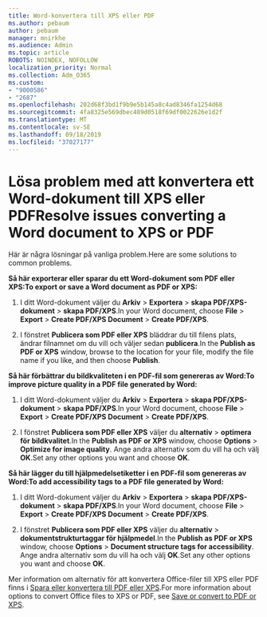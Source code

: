 ```yaml
---
title: Word-konvertera till XPS eller PDF
ms.author: pebaum
author: pebaum
manager: mnirkhe
ms.audience: Admin
ms.topic: article
ROBOTS: NOINDEX, NOFOLLOW
localization_priority: Normal
ms.collection: Adm_O365
ms.custom:
- "9000586"
- "2687"
ms.openlocfilehash: 202d68f3bd1f9b9e5b145a8c4ad8346fa1254d68
ms.sourcegitcommit: 4fa8325e569dbec489d0518f69df0022626e1d2f
ms.translationtype: MT
ms.contentlocale: sv-SE
ms.lasthandoff: 09/18/2019
ms.locfileid: "37027177"
---
```

# <a name="resolve-issues-converting-a-word-document-to-xps-or-pdf"></a><span data-ttu-id="5bad5-102">Lösa problem med att konvertera ett Word-dokument till XPS eller PDF</span><span class="sxs-lookup"><span data-stu-id="5bad5-102">Resolve issues converting a Word document to XPS or PDF</span></span>

<span data-ttu-id="5bad5-103">Här är några lösningar på vanliga problem.</span><span class="sxs-lookup"><span data-stu-id="5bad5-103">Here are some solutions to common problems.</span></span> 

<span data-ttu-id="5bad5-104">**Så här exporterar eller sparar du ett Word-dokument som PDF eller XPS:**</span><span class="sxs-lookup"><span data-stu-id="5bad5-104">**To export or save a Word document as PDF or XPS:**</span></span>

1. <span data-ttu-id="5bad5-105">I ditt Word-dokument väljer du **Arkiv** > **Exportera** > **skapa PDF/XPS-dokument** > **skapa PDF/XPS**.</span><span class="sxs-lookup"><span data-stu-id="5bad5-105">In your Word document, choose  **File** > **Export** > **Create PDF/XPS Document** > **Create PDF/XPS**.</span></span>

2. <span data-ttu-id="5bad5-106">I fönstret **Publicera som PDF eller XPS** bläddrar du till filens plats, ändrar filnamnet om du vill och väljer sedan **publicera**.</span><span class="sxs-lookup"><span data-stu-id="5bad5-106">In the **Publish as PDF or XPS** window, browse to the location for your file, modify the file name if you like, and then choose **Publish**.</span></span>

<span data-ttu-id="5bad5-107">**Så här förbättrar du bildkvaliteten i en PDF-fil som genereras av Word:**</span><span class="sxs-lookup"><span data-stu-id="5bad5-107">**To improve picture quality in a PDF file generated by Word:**</span></span>

1. <span data-ttu-id="5bad5-108">I ditt Word-dokument väljer du **Arkiv** > **Exportera** > **skapa PDF/XPS-dokument** > **skapa PDF/XPS**.</span><span class="sxs-lookup"><span data-stu-id="5bad5-108">In your Word document, choose  **File** > **Export** > **Create PDF/XPS Document** > **Create PDF/XPS**.</span></span>

2. <span data-ttu-id="5bad5-109">I fönstret **Publicera som PDF eller XPS** väljer du **alternativ** > **optimera för bildkvalitet**.</span><span class="sxs-lookup"><span data-stu-id="5bad5-109">In the **Publish as PDF or XPS** window, choose **Options** > **Optimize for image quality**.</span></span> <span data-ttu-id="5bad5-110">Ange andra alternativ som du vill ha och välj **OK**.</span><span class="sxs-lookup"><span data-stu-id="5bad5-110">Set any other options you want and choose **OK**.</span></span> 

<span data-ttu-id="5bad5-111">**Så här lägger du till hjälpmedelsetiketter i en PDF-fil som genereras av Word:**</span><span class="sxs-lookup"><span data-stu-id="5bad5-111">**To add accessibility tags to a PDF file generated by Word:**</span></span>
 
1. <span data-ttu-id="5bad5-112">I ditt Word-dokument väljer du **Arkiv** > **Exportera** > **skapa PDF/XPS-dokument** > **skapa PDF/XPS**.</span><span class="sxs-lookup"><span data-stu-id="5bad5-112">In your Word document, choose  **File** > **Export** > **Create PDF/XPS Document** > **Create PDF/XPS**.</span></span>

2. <span data-ttu-id="5bad5-113">I fönstret **Publicera som PDF eller XPS** väljer du **alternativ** > **dokumentstrukturtaggar för hjälpmedel**.</span><span class="sxs-lookup"><span data-stu-id="5bad5-113">In the **Publish as PDF or XPS** window, choose **Options** > **Document structure tags for accessibility**.</span></span> <span data-ttu-id="5bad5-114">Ange andra alternativ som du vill ha och välj **OK**.</span><span class="sxs-lookup"><span data-stu-id="5bad5-114">Set any other options you want and choose **OK**.</span></span>

<span data-ttu-id="5bad5-115">Mer information om alternativ för att konvertera Office-filer till XPS eller PDF finns i [Spara eller konvertera till PDF eller XPS](https://support.office.com/article/d85416c5-7d77-4fd6-a216-6f4bf7c7c110).</span><span class="sxs-lookup"><span data-stu-id="5bad5-115">For more information about options to convert Office files to XPS or PDF, see [Save or convert to PDF or XPS](https://support.office.com/article/d85416c5-7d77-4fd6-a216-6f4bf7c7c110).</span></span>